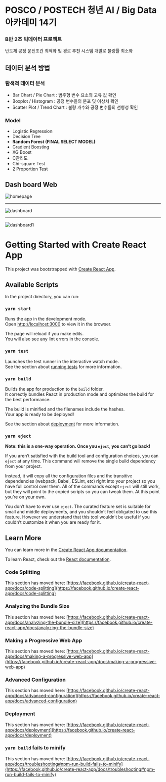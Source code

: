 # POSCO / POSTECH 청년 AI / Big Data 아카데미 14기
### B반 2조 빅데이터 프로젝트
반도체 공정 운전조건 최적화 및 경로 추천 시스템 개발로 불량률 최소화

## 데이터 분석 방법
### 탐색적 데이터 분석
- Bar Chart / Pie Chart : 범주형 변수 요소의 고유 값 확인
- Boxplot / Histogram : 공정 변수들의 분포 및 이상치 확인
- Scatter Plot / Trend Chart : 불량 개수와 공정 변수들의 선형성 확인

### Model
- Logistic Regression
- Decision Tree
- **Random Forest (FINAL SELECT MODEL)**
- Gradient Boosting
- XG Boost
- C관리도
- Chi-square Test
- 2 Proportion Test

## Dash board Web
![homepage](https://user-images.githubusercontent.com/45709140/137072230-2b258150-8b4d-4c2a-b26f-85f7feb0b772.png)

***

![dashboard](https://user-images.githubusercontent.com/45709140/137072309-de8935fa-b384-4c60-862d-a6343b318df7.png)

***

![dashboard1](https://user-images.githubusercontent.com/45709140/137072313-9e136209-e430-4485-ab75-c43fd48dde1f.png)
# Getting Started with Create React App

This project was bootstrapped with [Create React App](https://github.com/facebook/create-react-app).

## Available Scripts

In the project directory, you can run:

### `yarn start`

Runs the app in the development mode.\
Open [http://localhost:3000](http://localhost:3000) to view it in the browser.

The page will reload if you make edits.\
You will also see any lint errors in the console.

### `yarn test`

Launches the test runner in the interactive watch mode.\
See the section about [running tests](https://facebook.github.io/create-react-app/docs/running-tests) for more information.

### `yarn build`

Builds the app for production to the `build` folder.\
It correctly bundles React in production mode and optimizes the build for the best performance.

The build is minified and the filenames include the hashes.\
Your app is ready to be deployed!

See the section about [deployment](https://facebook.github.io/create-react-app/docs/deployment) for more information.

### `yarn eject`

**Note: this is a one-way operation. Once you `eject`, you can’t go back!**

If you aren’t satisfied with the build tool and configuration choices, you can `eject` at any time. This command will remove the single build dependency from your project.

Instead, it will copy all the configuration files and the transitive dependencies (webpack, Babel, ESLint, etc) right into your project so you have full control over them. All of the commands except `eject` will still work, but they will point to the copied scripts so you can tweak them. At this point you’re on your own.

You don’t have to ever use `eject`. The curated feature set is suitable for small and middle deployments, and you shouldn’t feel obligated to use this feature. However we understand that this tool wouldn’t be useful if you couldn’t customize it when you are ready for it.

## Learn More

You can learn more in the [Create React App documentation](https://facebook.github.io/create-react-app/docs/getting-started).

To learn React, check out the [React documentation](https://reactjs.org/).

### Code Splitting

This section has moved here: [https://facebook.github.io/create-react-app/docs/code-splitting](https://facebook.github.io/create-react-app/docs/code-splitting)

### Analyzing the Bundle Size

This section has moved here: [https://facebook.github.io/create-react-app/docs/analyzing-the-bundle-size](https://facebook.github.io/create-react-app/docs/analyzing-the-bundle-size)

### Making a Progressive Web App

This section has moved here: [https://facebook.github.io/create-react-app/docs/making-a-progressive-web-app](https://facebook.github.io/create-react-app/docs/making-a-progressive-web-app)

### Advanced Configuration

This section has moved here: [https://facebook.github.io/create-react-app/docs/advanced-configuration](https://facebook.github.io/create-react-app/docs/advanced-configuration)

### Deployment

This section has moved here: [https://facebook.github.io/create-react-app/docs/deployment](https://facebook.github.io/create-react-app/docs/deployment)

### `yarn build` fails to minify

This section has moved here: [https://facebook.github.io/create-react-app/docs/troubleshooting#npm-run-build-fails-to-minify](https://facebook.github.io/create-react-app/docs/troubleshooting#npm-run-build-fails-to-minify)
